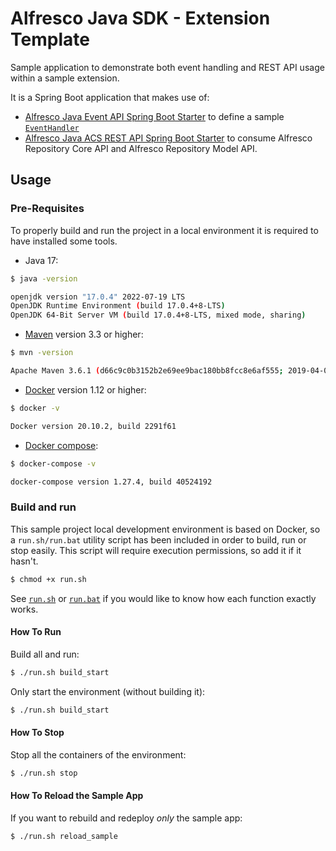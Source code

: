 # Alfresco Java SDK - Extension Template

Sample application to demonstrate both event handling and REST API usage within a sample extension.

It is a Spring Boot application that makes use of:
* [Alfresco Java Event API Spring Boot Starter](../../alfresco-java-event-api/README.md#spring-boot-custom-starter)
to define a sample [```EventHandler```](../../alfresco-java-event-api/alfresco-java-event-api-handling/src/main/java/org/alfresco/event/sdk/handling/handler/EventHandler.java)
* [Alfresco Java ACS REST API Spring Boot Starter](../../alfresco-acs-java-rest-api/alfresco-acs-java-rest-api-spring-boot-starter)
  to consume Alfresco Repository Core API and Alfresco Repository Model API.

## Usage

### Pre-Requisites

To properly build and run the project in a local environment it is required to have installed some tools.

* Java 17:
```bash
$ java -version

openjdk version "17.0.4" 2022-07-19 LTS
OpenJDK Runtime Environment (build 17.0.4+8-LTS)
OpenJDK 64-Bit Server VM (build 17.0.4+8-LTS, mixed mode, sharing)
```

* [Maven](https://maven.apache.org/install.html) version 3.3 or higher:
```bash
$ mvn -version

Apache Maven 3.6.1 (d66c9c0b3152b2e69ee9bac180bb8fcc8e6af555; 2019-04-04T21:00:29+02:00)
```

* [Docker](https://docs.docker.com/install/) version 1.12 or higher:
```bash
$ docker -v

Docker version 20.10.2, build 2291f61
```

* [Docker compose](https://docs.docker.com/compose/install/):
```bash
$ docker-compose -v

docker-compose version 1.27.4, build 40524192
```

### Build and run

This sample project local development environment is based on Docker, so a ```run.sh/run.bat``` utility script has been included in order to build, run or stop 
easily. This script will require execution permissions, so add it if it hasn't.

```bash
$ chmod +x run.sh
```

See [```run.sh```](run.sh) or [```run.bat```](run.bat) if you would like to know how each function exactly works.

#### How To Run

Build all and run:

```bash
$ ./run.sh build_start
```

Only start the environment (without building it):

```bash
$ ./run.sh build_start
```

#### How To Stop

Stop all the containers of the environment:

```bash
$ ./run.sh stop
```

#### How To Reload the Sample App

If you want to rebuild and redeploy *only* the sample app:

```bash
$ ./run.sh reload_sample
```
